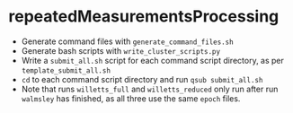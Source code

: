 # repeatedMeasurementsProcessing

- Generate command files with `generate_command_files.sh`
- Generate bash scripts with `write_cluster_scripts.py`
- Write a `submit_all.sh` script for each command script directory, as per `template_submit_all.sh` 
- `cd` to each command script directory and run `qsub submit_all.sh` 
- Note that runs `willetts_full` and `willetts_reduced` only run after run `walmsley` has finished, as all three use the same `epoch` files. 
